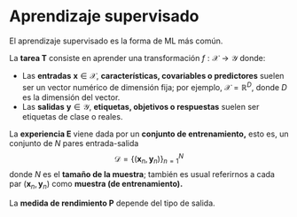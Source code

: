 # Aprendizaje supervisado

El aprendizaje supervisado es la forma de ML más común.

La **tarea T** consiste en aprender una transformación $f:\mathcal{X}\to\mathcal{Y}$ donde:
* Las **entradas** $\boldsymbol{x}\in\mathcal{X}$, **características, covariables o predictores** suelen ser un vector numérico de dimensión fija; por ejemplo, $\mathcal{X}=\mathbb{R}^D$, donde $D$ es la dimensión del vector.
* Las **salidas** $\boldsymbol{y}\in\mathcal{Y}$, **etiquetas, objetivos o respuestas** suelen ser etiquetas de clase o reales.

La **experiencia E** viene dada por un **conjunto de entrenamiento,** esto es, un conjunto de $N$ pares entrada-salida
$$\mathcal{D}=\{(\boldsymbol{x}_n,\boldsymbol{y}_n)\}_{n=1}^N$$
donde $N$ es el **tamaño de la muestra**; también es usual referirnos a cada par $(\boldsymbol{x}_n,\boldsymbol{y}_n)$ como **muestra (de entrenamiento).**

La **medida de rendimiento P** depende del tipo de salida.



